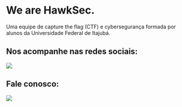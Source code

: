 # We are HawkSec.
Uma equipe de capture the flag (CTF) e cybersegurança formada por alunos da Universidade Federal de Itajubá.

## Nos acompanhe nas redes sociais:
<a href="https://www.instagram.com/hawksec_/" target="_blank"><img src="https://img.shields.io/badge/-Instagram-%23E4405F?style=for-the-badge&logo=instagram&logoColor=white" target="_blank"></a>

## Fale conosco:
<a href = "mailto:hawksec.unifei@proton.me"><img src="https://img.shields.io/badge/Gmail-D14836?style=for-the-badge&logo=gmail&logoColor=white" target="_blank"></a>
